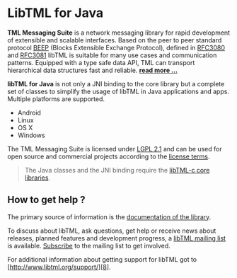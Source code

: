 # LibTML for Java #

**TML Messaging Suite** is a network messaging library for rapid development of extensible and scalable interfaces. Based on the peer to peer standard protocol [BEEP](http://www.beepcore.org) (Blocks Extensible Exchange Protocol), defined in [RFC3080](https://tools.ietf.org/html/rfc3080) and [RFC3081](https://tools.ietf.org/html/rfc3081) libTML is suitable for many use cases and communication patterns. Equipped with a type safe data API, TML can transport hierarchical data structures fast and reliable. [**read more ...**][1]

**libTML for Java** is not only a JNI binding to the core library but a complete set of classes to simplify the usage of libTML in Java applications and apps. Multiple platforms are supported.

- Android
- Linux  
- OS X
- Windows

The TML Messaging Suite is licensed under [LGPL 2.1][9] and can be used for open source and commercial projects according to the [license terms][10]. 

> The Java classes and the JNI binding require the [libTML-c core libraries][4].

## How to get help ? ##

The primary source of information is the [documentation of the library][5]. 

To discuss about libTML, ask questions, get help or receive news about releases, planned features and development progress, a [libTML mailing list][6] is available. [Subscribe][7] to the mailing list to get involved.

For additional information about getting support for libTML got to [http://www.libtml.org/support/][8].




  [1]: http://www.libtml.org/info/
  [2]: https://www.embarcadero.com/de/products/rad-studio
  [3]: http://www.lazarus-ide.org/
  [4]: https://github.com/tml21/libtml-c
  [5]: http://www.libtml.org/docs/libtml-java/
  [6]: https://groups.google.com/forum/#!forum/libtml
  [7]: https://groups.google.com/forum/#!forum/libtml/join
  [8]: http://www.libtml.org/support/
  [9]: http://www.gnu.org/licenses/licenses.html#LGPL
  [10]: https://github.com/tml21/libtml-c/blob/master/COPYING



 